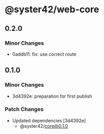 # @syster42/web-core

## 0.2.0

### Minor Changes

- 0addb11: fix: use correct route

## 0.1.0

### Minor Changes

- 3d4392e: preparation for first publish

### Patch Changes

- Updated dependencies [3d4392e]
  - @syster42/core@0.1.0
